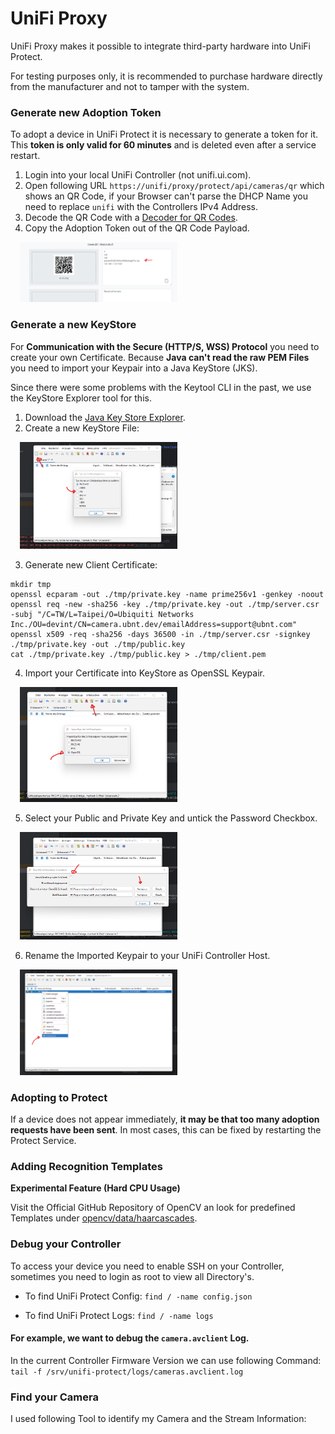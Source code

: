 # UniFi Proxy

UniFi Proxy makes it possible to integrate third-party hardware into UniFi Protect.

For testing purposes only, it is recommended to purchase hardware directly from the manufacturer and not to tamper with
the system.

### Generate new Adoption Token

To adopt a device in UniFi Protect it is necessary to generate a token for it. This **token is only valid for 60
minutes** and is deleted even after a service restart.

1. Login into your local UniFi Controller (not unifi.ui.com).
2. Open following URL ``https://unifi/proxy/protect/api/cameras/qr`` which shows an QR Code, if your Browser can't parse
   the DHCP Name you need to replace ``unifi`` with the Controllers IPv4 Address.
3. Decode the QR Code with a [Decoder for QR Codes](https://qrcode-decoder.com/).
4. Copy the Adoption Token out of the QR Code Payload.

<img style="padding-left: 15px" src="src/main/resources/github/qr-1.png" width="50%"/>

### Generate a new KeyStore

For **Communication with the Secure (HTTP/S, WSS) Protocol** you need to create your own Certificate.
Because **Java can't read the raw PEM Files** you need to import your Keypair into a Java KeyStore (JKS).

Since there were some problems with the Keytool CLI in the past, we use the KeyStore Explorer tool for this.

1. Download the [Java Key Store Explorer](http://keystore-explorer.org/downloads.html).
2. Create a new KeyStore File:

<img style="padding-left: 15px" src="src/main/resources/github/keystore-1.png" width="50%"/>

3. Generate new Client Certificate:

```
mkdir tmp
openssl ecparam -out ./tmp/private.key -name prime256v1 -genkey -noout
openssl req -new -sha256 -key ./tmp/private.key -out ./tmp/server.csr -subj "/C=TW/L=Taipei/O=Ubiquiti Networks Inc./OU=devint/CN=camera.ubnt.dev/emailAddress=support@ubnt.com"
openssl x509 -req -sha256 -days 36500 -in ./tmp/server.csr -signkey ./tmp/private.key -out ./tmp/public.key
cat ./tmp/private.key ./tmp/public.key > ./tmp/client.pem
```

4. Import your Certificate into KeyStore as OpenSSL Keypair.

<img style="padding-left: 15px" src="src/main/resources/github/keystore-2.png" width="50%"/>

5. Select your Public and Private Key and untick the Password Checkbox.

<img style="padding-left: 15px" src="src/main/resources/github/keystore-3.png" width="50%"/>

6. Rename the Imported Keypair to your UniFi Controller Host.

<img style="padding-left: 15px" src="src/main/resources/github/keystore-4.png" width="50%"/>

### Adopting to Protect

If a device does not appear immediately, **it may be that too many adoption requests have been sent**. In most cases, this can be fixed by restarting the Protect Service.


### Adding Recognition Templates

**Experimental Feature (Hard CPU Usage)**

Visit the Official GitHub Repository of OpenCV an look for predefined Templates
under [opencv/data/haarcascades](https://github.com/opencv/opencv/tree/master/data/haarcascades).

### Debug your Controller

To access your device you need to enable SSH on your Controller, sometimes you need to login as root to view all Directory's.

- To find UniFi Protect Config: ``find / -name config.json``

- To find UniFi Protect Logs: ``find / -name logs``

#### For example, we want to debug the ``camera.avclient`` Log.

In the current Controller Firmware Version we can use following Command: ``tail -f /srv/unifi-protect/logs/cameras.avclient.log``

### Find your Camera

I used following Tool to identify my Camera and the Stream Information: